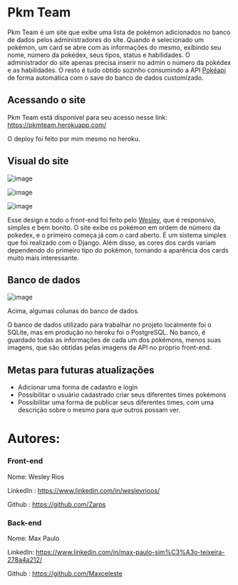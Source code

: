 # Pkm Team

Pkm Team é um site que exibe uma lista de pokémon adicionados no banco de dados pelos administradores do site. Quando é selecionado um pokémon, um card se abre com as informações do mesmo, exibindo seu nome, número da pokédex, seus tipos, status e habilidades. O administrador do site apenas precisa inserir no admin o número da pokédex e as habilidades. O resto é tudo obtido sozinho consumindo a API [Pokéapi](https://pokeapi.co/) de forma automática com o save do banco de dados customizado.

## Acessando o site

Pkm Team está disponível para seu acesso nesse link:
https://pkmteam.herokuapp.com/

O deploy foi feito por mim mesmo no heroku.

## Visual do site

![image](https://user-images.githubusercontent.com/89614438/164946019-6c8bbb7b-082b-410b-bdf8-4f6f5a96211d.png)


![image](https://user-images.githubusercontent.com/89614438/164946032-6bd4b884-77f8-4216-b045-5c226b31ab35.png)


![image](https://user-images.githubusercontent.com/89614438/164946081-87706659-5853-40c3-abe0-b08146bf6e91.png)

Esse design e todo o front-end foi feito pelo [Wesley](https://github.com/Zarps), que é responsivo, simples e bem bonito.
O site exibe os pokémon em ordem de número da pokedex, e o primeiro começa já com o card aberto. É um sistema simples que foi realizado com o Django.
Além disso, as cores dos cards variam dependendo do primeiro tipo do pokémon, tornando a aparência dos cards muito mais interessante.

## Banco de dados

![image](https://user-images.githubusercontent.com/89614438/164946380-d7be1674-0750-4af6-ac13-4085025fcded.png)

Acima, algumas colunas do banco de dados.

O banco de dados utilizado para trabalhar no projeto localmente foi o SQLite, mas em produção no heroku foi o PostgreSQL.
No banco, é guardado todas as informações de cada um dos pokémons, menos suas imagens, que são obtidas pelas imagens da API no próprio front-end.

## Metas para futuras atualizações

- Adicionar uma forma de cadastro e login
- Possibilitar o usuário cadastrado criar seus diferentes times pokémons
- Possibilitar uma forma de publicar seus diferentes times, com uma descrição sobre o mesmo para que outros possam ver.

# Autores:

### Front-end
Nome: Wesley Rios

LinkedIn : https://www.linkedin.com/in/wesleyrioos/

Github : https://github.com/Zarps

### Back-end

Nome: Max Paulo

LinkedIn: https://www.linkedin.com/in/max-paulo-sim%C3%A3o-teixeira-278a4a212/

Github : https://github.com/Maxceleste
  
  
  
  
